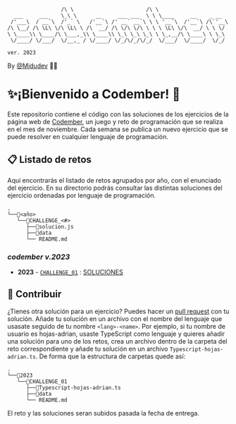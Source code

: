 ```
                 /\ \                       /\ \
  ___     ___    \_\ \      __     ___ ___  \ \ \____     __    _ __
 /'___\  / __`\  /'_` \   /'__`\ /' __` __`\ \ \ '__`\  /'__`\ /\`'__\
/\ \__/ /\ \L\ \/\ \L\ \ /\  __/ /\ \/\ \/\ \ \ \ \L\ \/\  __/ \ \ \/
\ \____\\ \____/\ \___,_\\ \____\\ \_\ \_\ \_\ \ \_,__/\ \____\ \ \_\
 \/____/ \/___/  \/__,_ / \/____/ \/_/\/_/\/_/  \/___/  \/____/  \/_/

ver. 2023
```

By [@Midudev](https://github.com/midudev) 👨‍💻

# ✨¡Bienvenido a Codember! 🙌

Este repositorio contiene el código con las soluciones de los ejercicios de la
página web de [Codember](https://codember.dev/), un juego y reto de programación
que se realiza en el mes de noviembre. Cada semana se publica un nuevo ejercicio
que se puede resolver en cualquier lenguaje de programación.

## 📋 Listado de retos

Aquí encontrarás el listado de retos agrupados por año, con el enunciado del
ejercicio. En su directorio podrás consultar las distintas soluciones del
ejercicio ordenadas por lenguaje de programación.

```
.
└──📁<año>
   └──📁CHALLENGE_<#>
      ├──📄solucion.js
      ├──📁data
      └── README.md
```

### __codember_ v.2023_

- **2023** - [`CHALLENGE_01`](./2023/CHALLENGE_01/README.md) :
  [SOLUCIONES](./2023/challenge_01)

## 🤝 Contribuir

¿Tienes otra solución para un ejercicio? Puedes hacer un
[pull request](https://docs.github.com/es/pull-requests/collaborating-with-pull-requests/proposing-changes-to-your-work-with-pull-requests/creating-a-pull-request)
con tu solución. Añade tu solución en un archivo con el nombre del lenguaje que
usasate seguido de tu nombre `<lang>-<name>`. Por ejemplo, si tu nombre de
usuario es hojas-adrian, usaste TypeScript como lenguaje y quieres añadir una
solución para uno de los retos, crea un archivo dentro de la carpeta del reto
correspondiente y añade tu solución en un archivo `Typescript-hojas-adrian.ts`.
De forma que la estructura de carpetas quede así:

```
.
└──📁2023
   └──📁CHALLENGE_01
      ├──📄Typescript-hojas-adrian.ts
      ├──📁data
      └── README.md
```

El reto y las soluciones seran subidos pasada la fecha de entrega.
